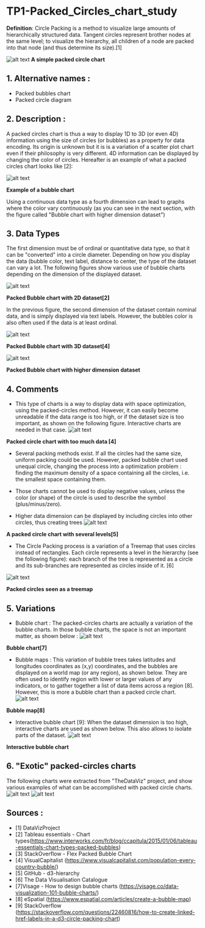 # TP1-Packed_Circles_chart_study

**Definition**: Circle Packing is a method to visualize large amounts of hierarchically structured data. Tangent circles represent brother nodes at the same level; to visualize the hierarchy, all children of a node are packed into that node (and thus determine its size).[1]

![alt text](https://github.com/ValentinCrr/TP1-Packed_Circle_chart_study/blob/master/img/simple_packed_circle_diagram.png)
__A simple packed circle chart__

## 1. Alternative names :
- Packed bubbles chart
- Packed circle diagram


## 2. Description :
A packed circles chart is thus a way to display 1D to 3D (or even 4D) information using the size of circles (or bubbles) as a property for data encoding. Its origin is unknown but it is is a variation of a scatter plot chart even if their philosophy is very different. 4D information can be displayed by changing the color of circles. Hereafter is an example of what a packed circles chart looks like [2]:

![alt text](https://github.com/ValentinCrr/TP1-Packed_Circle_chart_study/blob/master/img/TECTPackedBubbles1.png)

__Example of a bubble chart__

Using a continuous data type as a fourth dimension can lead to graphs where the color vary continuously (as you can see in the next section, with the figure called "Bubble chart with higher dimension dataset")

## 3. Data Types

The first dimension must be of ordinal or quantitative data type, so that it can be "converted" into a circle diameter. Depending on how you display the data (bubble color, text label, distance to center, the type of the dataset can vary a lot.
The following figures show various use of bubble charts depending on the dimension of the displayed dataset.

![alt text](https://github.com/ValentinCrr/TP1-Packed_Circle_chart_study/blob/master/img/2D_bubble_chart.jpg)

__Packed Bubble chart with 2D dataset[2]__

In the previous figure, the second dimension of the dataset contain nominal data, and is simply displayed via text labels. However, the bubbles color is also often used if the data is at least ordinal.

![alt text](https://github.com/ValentinCrr/TP1-Packed_Circle_chart_study/blob/master/img/3D_bubble_chart.png)

__Packed Bubble chart with 3D dataset[4]__

![alt text](https://github.com/ValentinCrr/TP1-Packed_Circle_chart_study/blob/master/img/4D_bubble_chart.png)

__Packed Bubble chart with higher dimension dataset__

## 4. Comments
- This type of charts is a way to display data with space optimization, using the packed-circles method. However, it can easily become unreadable if the data range is too high, or if the dataset size is too important, as shown on the following figure. Interactive charts are needed in that case.
![alt text](https://github.com/ValentinCrr/TP1-Packed_Circle_chart_study/blob/master/img/TooMuchData.PNG)

__Packed circle chart with too much data [4]__

- Several packing methods exist. If all the circles had the same size, uniform packing could be used. However, packed bubble chart used unequal circle, changing the process into a optimization problem : finding the maximum density of a space containing all the circles, i.e. the smallest space containing them.


- Those charts cannot be used to display negative values, unless the color (or shape) of the circle is used to describe the symbol (plus/minus/zero).
- Higher data dimension can be displayed by including circles into other circles, thus creating trees
![alt text](https://github.com/ValentinCrr/TP1-Packed_Circle_chart_study/blob/master/img/BubblesIntoBubbles.png)

__A packed circle chart with several levels[5]__

- The Circle Packing process is a variation of a Treemap that uses circles instead of rectangles. Each circle represents a level in the hierarchy (see the following figure): each branch of the tree is represented as a circle and its sub-branches are represented as circles inside of it. [6]

![alt text](https://github.com/ValentinCrr/TP1-Packed_Circle_chart_study/blob/master/img/circle_packing_tree.svg)

__Packed circles seen as a treemap__

## 5. Variations 

- Bubble chart : The packed-circles charts are actually a variation of the bubble charts. In those bubble charts, the space is not an important matter, as shown below :
![alt text](https://github.com/ValentinCrr/TP1-Packed_Circle_chart_study/blob/master/img/BubbleChart.png)

__Bubble chart[7]__


- Bubble maps : This variation of bubble trees takes latitudes and longitudes coordinates as (x,y) coordinates, and the bubbles are displayed on a world map (or any region), as shown below. They are often used to identify region with lower or larger values of any indicators, or to gather together a list of data items across a region [8]. However, this is more a bubble chart than a packed circle chart.
![alt text](https://github.com/ValentinCrr/TP1-Packed_Circle_chart_study/blob/master/img/Europe-GDP-per-country-1.jpg)

__Bubble map[8]__


- Interactive bubble chart [9]: When the dataset dimension is too high, interactive charts are used as shown below. This also allows to isolate parts of the dataset.
![alt text](https://github.com/ValentinCrr/TP1-Packed_Circle_chart_study/blob/master/img/Interactive_Bubble_chart.gif)

__Interactive bubble chart__


## 6. "Exotic" packed-circles charts
 The following charts were extracted from "TheDataViz" project, and show various examples of what can be accomplished with packed circle charts.
![alt text](https://github.com/ValentinCrr/TP1-Packed_Circle_chart_study/blob/master/img/Exotic1.gif)
![alt text](https://github.com/ValentinCrr/TP1-Packed_Circle_chart_study/blob/master/img/grape_packed_circle.jpg)

## Sources :
- [1] DataVizProject
- [2] Tableau essentials - Chart types(https://www.interworks.com/fr/blog/ccapitula/2015/01/06/tableau-essentials-chart-types-packed-bubbles)
- [3] StackOverflow - Flex Packed Bubble Chart
- [4] VisualCapitalist (https://www.visualcapitalist.com/population-every-country-bubble/)
- [5] GitHub - d3-hierarchy
- [6] The Data Visualisation Catalogue
- [7]Visage - How to design bubble charts (https://visage.co/data-visualization-101-bubble-charts/)
- [8] eSpatial (https://www.espatial.com/articles/create-a-bubble-map)
- [9] StackOverflow (https://stackoverflow.com/questions/22460816/how-to-create-linked-href-labels-in-a-d3-circle-packing-chart)